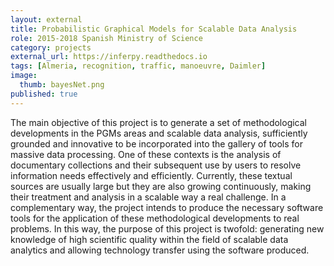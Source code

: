 ```yaml
---
layout: external
title: Probabilistic Graphical Models for Scalable Data Analysis
role: 2015-2018 Spanish Ministry of Science
category: projects
external_url: https://inferpy.readthedocs.io 
tags: [Almeria, recognition, traffic, manoeuvre, Daimler]
image:
  thumb: bayesNet.png
published: true
---
```


The main objective of this project is to generate a set of methodological developments in the PGMs
areas and scalable data analysis, sufficiently grounded and innovative to be incorporated into 
the gallery of tools for massive data processing. One of these contexts is the analysis of 
documentary collections and their subsequent use by users to resolve information needs effectively
and efficiently. Currently, these textual sources are usually large but they are also growing 
continuously, making their treatment and analysis in a scalable way a real challenge. In 
a complementary way, the project intends to produce the necessary software tools for the 
application of these methodological developments to real problems. In this way, the purpose 
of this project is twofold: generating new knowledge of high scientific quality within the 
field of scalable data analytics and allowing technology transfer using the software produced.